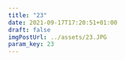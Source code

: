 ```yaml
---
title: "23"
date: 2021-09-17T17:20:51+01:00
draft: false
imgPostUrl: ../assets/23.JPG
param_key: 23
---
```

